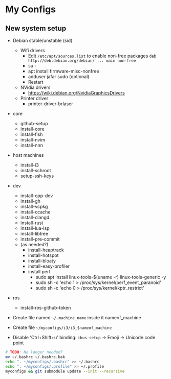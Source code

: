 # My Configs

## New system setup

- Debian stable/unstable (sid)
  - Wifi drivers
    - Edit `/etc/apt/sources.list` to enable non-free packages `deb http://deb.debian.org/debian/ ... main non-free`
    - su -
    - apt install firmware-misc-nonfree
    - adduser jafar sudo (optional)
    - Restart
  - NVidia drivers
    - https://wiki.debian.org/NvidiaGraphicsDrivers
  - Printer driver
    - printer-driver-brlaser
- core
  - github-setup
  - install-core
  - install-fish
  - install-nvim
  - install-nnn
- host machines
  - install-i3
  - install-schroot
  - setup-ssh-keys
- dev
  - install-cpp-dev
  - install-gh
  - install-vcpkg
  - install-ccache
  - install-clangd
  - install-rust
  - install-lua-lsp
  - install-libtree
  - install-pre-commit
  - (as needed?)
    - install-heaptrack
    - install-hotspot
    - install-bloaty
    - install-easy-profiler
    - install perf
      - sudo apt install linux-tools-$(uname -r) linux-tools-generic -y
      - sudo sh -c 'echo 1 > /proc/sys/kernel/perf_event_paranoid'
      - sudo sh -c 'echo 0 > /proc/sys/kernel/kptr_restrict'
- ros
  - install-ros-github-token

- Create file named `~/.machine_name` inside it nameof_machine
- Create file `~/myconfigs/i3/i3_$nameof_machine`
- Disable 'Ctrl+Shift+u' binding: `ibus-setup` -> Emoji -> Unicode code point

```bash
# TODO: No longer needed?
mv ~/.bashrc ~/.bashrc.bak
echo ". ~/myconfigs/.bashrc" >> ~/.bashrc
echo ". ~/myconfigs/.profile" >> ~/.profile
myconfigs && git submodule update --init --recursive
```
